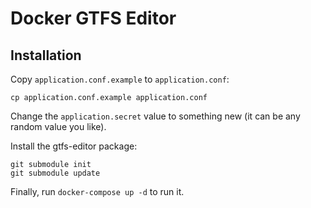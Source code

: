 # Docker GTFS Editor

## Installation

Copy `application.conf.example` to `application.conf`:

```
cp application.conf.example application.conf
```

Change the `application.secret` value to something new (it can be any random value you like).

Install the gtfs-editor package:

```
git submodule init
git submodule update
```

Finally, run `docker-compose up -d` to run it.
